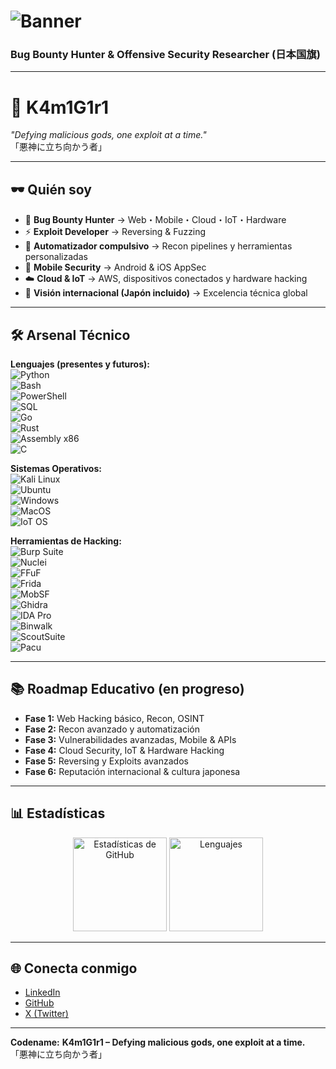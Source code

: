 # ![Banner](https://dummyimage.com/1200x300/111111/ff0000&text=K4m1G1r1)
### **Bug Bounty Hunter & Offensive Security Researcher (日本国旗)**  

---

# 🥷 **K4m1G1r1**  
*"Defying malicious gods, one exploit at a time."*  
「悪神に立ち向かう者」

---

## 🕶️ **Quién soy**
- 🐛 **Bug Bounty Hunter** → Web・Mobile・Cloud・IoT・Hardware  
- ⚡ **Exploit Developer** → Reversing & Fuzzing  
- 🤖 **Automatizador compulsivo** → Recon pipelines y herramientas personalizadas  
- 📱 **Mobile Security** → Android & iOS AppSec  
- ☁️ **Cloud & IoT** → AWS, dispositivos conectados y hardware hacking  
- 🎯 **Visión internacional (Japón incluido)** → Excelencia técnica global  

---

## 🛠️ **Arsenal Técnico**
**Lenguajes (presentes y futuros):**  
![Python](https://img.shields.io/badge/-Python-black?style=flat&logo=python)  
![Bash](https://img.shields.io/badge/-Bash-black?style=flat&logo=gnu-bash)  
![PowerShell](https://img.shields.io/badge/-PowerShell-black?style=flat&logo=powershell)  
![SQL](https://img.shields.io/badge/-SQL-black?style=flat&logo=database)  
![Go](https://img.shields.io/badge/-Go-black?style=flat&logo=go)  
![Rust](https://img.shields.io/badge/-Rust-black?style=flat&logo=rust)  
![Assembly x86](https://img.shields.io/badge/-Assembly%20x86-black?style=flat&logo=asm)  
![C](https://img.shields.io/badge/-C-black?style=flat&logo=c)  

**Sistemas Operativos:**  
![Kali Linux](https://img.shields.io/badge/-Kali%20Linux-black?style=flat&logo=linux)  
![Ubuntu](https://img.shields.io/badge/-Ubuntu-black?style=flat&logo=ubuntu)  
![Windows](https://img.shields.io/badge/-Windows-black?style=flat&logo=windows)  
![MacOS](https://img.shields.io/badge/-MacOS-black?style=flat&logo=apple)  
![IoT OS](https://img.shields.io/badge/-IoT%20OS-black?style=flat&logo=raspberry-pi)  

**Herramientas de Hacking:**  
![Burp Suite](https://img.shields.io/badge/-Burp%20Suite-black?style=flat&logo=burp-suite)  
![Nuclei](https://img.shields.io/badge/-Nuclei-black?style=flat)  
![FFuF](https://img.shields.io/badge/-FFuF-black?style=flat)  
![Frida](https://img.shields.io/badge/-Frida-black?style=flat&logo=android)  
![MobSF](https://img.shields.io/badge/-MobSF-black?style=flat&logo=android)  
![Ghidra](https://img.shields.io/badge/-Ghidra-black?style=flat&logo=eclipse-ide)  
![IDA Pro](https://img.shields.io/badge/-IDA%20Pro-black?style=flat)  
![Binwalk](https://img.shields.io/badge/-Binwalk-black?style=flat)  
![ScoutSuite](https://img.shields.io/badge/-ScoutSuite-black?style=flat&logo=amazon-aws)  
![Pacu](https://img.shields.io/badge/-Pacu-black?style=flat&logo=amazon-aws)  

---

## 📚 **Roadmap Educativo (en progreso)**
- **Fase 1:** Web Hacking básico, Recon, OSINT  
- **Fase 2:** Recon avanzado y automatización  
- **Fase 3:** Vulnerabilidades avanzadas, Mobile & APIs  
- **Fase 4:** Cloud Security, IoT & Hardware Hacking  
- **Fase 5:** Reversing y Exploits avanzados  
- **Fase 6:** Reputación internacional & cultura japonesa

---

## 📊 **Estadísticas**
<p align="center">
  <img src="https://github-readme-stats.vercel.app/api?username=K4m1G1r1&show_icons=true&theme=radical&hide_border=true" alt="Estadísticas de GitHub" height="150">
  <img src="https://github-readme-stats.vercel.app/api/top-langs/?username=K4m1G1r1&layout=compact&theme=radical&hide_border=true" alt="Lenguajes" height="150">
</p>

---

## 🌐 **Conecta conmigo**
- [LinkedIn](https://www.linkedin.com/in/david-alejandro-meyer-romero-678699256/)
- [GitHub](https://github.com/K4m1G1r1)
- [X (Twitter)](https://x.com/K4m1G1r1)

---

**Codename:** **K4m1G1r1 – Defying malicious gods, one exploit at a time.**  
「悪神に立ち向かう者」
